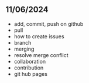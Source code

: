 ## 11/06/2024

- add, commit, push on github
- pull
- how to create issues
- branch
- merging
- resolve merge conflict
- collaboration
- contribution
- git hub pages
